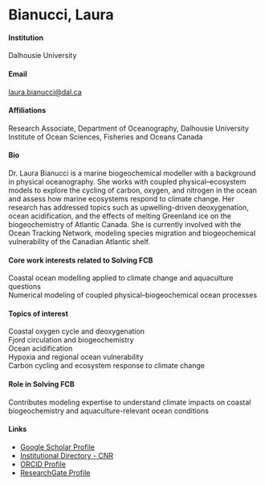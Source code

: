 # Bianucci, Laura

#### Institution

Dalhousie University

#### Email

laura.bianucci@dal.ca

#### Affiliations

Research Associate, Department of Oceanography, Dalhousie University\
Institute of Ocean Sciences, Fisheries and Oceans Canada

#### Bio

Dr. Laura Bianucci is a marine biogeochemical modeller with a background in physical oceanography. She works with coupled physical–ecosystem models to explore the cycling of carbon, oxygen, and nitrogen in the ocean and assess how marine ecosystems respond to climate change. Her research has addressed topics such as upwelling-driven deoxygenation, ocean acidification, and the effects of melting Greenland ice on the biogeochemistry of Atlantic Canada. She is currently involved with the Ocean Tracking Network, modeling species migration and biogeochemical vulnerability of the Canadian Atlantic shelf.

#### Core work interests related to Solving FCB

Coastal ocean modelling applied to climate change and aquaculture questions\
Numerical modeling of coupled physical–biogeochemical ocean processes

#### Topics of interest

Coastal oxygen cycle and deoxygenation\
Fjord circulation and biogeochemistry\
Ocean acidification\
Hypoxia and regional ocean vulnerability\
Carbon cycling and ecosystem response to climate change

#### Role in Solving FCB

Contributes modeling expertise to understand climate impacts on coastal biogeochemistry and aquaculture-relevant ocean conditions

#### Links

* [Google Scholar Profile](https://scholar.google.com/citations?user=L-C6qUIAAAAJ\&hl=en)
* [Institutional Directory - CNR](https://www.igg.cnr.it/en/personale/laura-bianucci)
* [ORCID Profile](https://orcid.org/0000-0002-4632-1321)
* [ResearchGate Profile](https://www.researchgate.net/profile/Laura-Bianucci)

